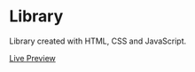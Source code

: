 # Library

Library created with HTML, CSS and JavaScript.

[Live Preview](https://thomasmartindev.github.io/library/)